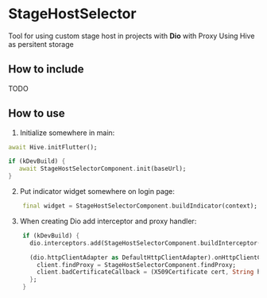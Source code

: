 # StageHostSelector
Tool for using custom stage host in projects with **Dio** with Proxy
Using Hive as persitent storage

## How to include
TODO

## How to use
1. Initialize somewhere in main:
```dart
await Hive.initFlutter();

if (kDevBuild) {
   await StageHostSelectorComponent.init(baseUrl);
}
```

2. Put indicator widget somewhere on login page:
```dart
    final widget = StageHostSelectorComponent.buildIndicator(context);
```

3. When creating Dio add interceptor and proxy handler:
```dart
    if (kDevBuild) {
      dio.interceptors.add(StageHostSelectorComponent.buildInterceptor());

      (dio.httpClientAdapter as DefaultHttpClientAdapter).onHttpClientCreate = (HttpClient client) {
        client.findProxy = StageHostSelectorComponent.findProxy;
        client.badCertificateCallback = (X509Certificate cert, String host, int port) => true;
      };
    }
```
